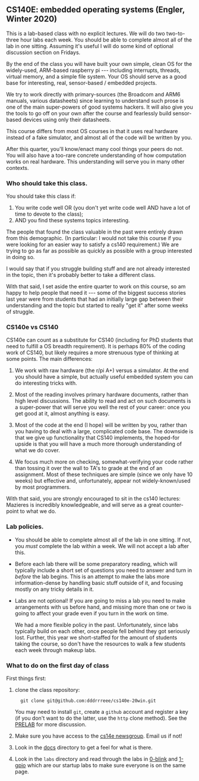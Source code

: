 ## CS140E: embedded operating systems (Engler, Winter 2020)

This is a lab-based class with no explicit lectures.  We will do two
two-to-three hour labs each week.  You should be able to complete almost
all of the lab in one sitting.  Assuming it's useful I will do some kind
of optional discussion section on Fridays.

By the end of the class you will have built your own simple, clean OS
for the widely-used, ARM-based raspberry pi --- including interrupts,
threads, virtual memory, and a simple file system.  Your OS should serve
as a good base for interesting, real, sensor-based / embedded projects.

We try to work directly with primary-sources (the Broadcom and ARM6
manuals, various datasheets) since learning to understand such prose
is one of the main super-powers of good systems hackers.  It will also
give you the tools to go off on your own after the course and fearlessly
build sensor-based devices using only their datasheets.

This course differs from most OS courses in that it uses real hardware
instead of a fake simulator, and almost all of the code will be written
by you.

After this quarter, you'll know/enact many cool things your peers do not.
You will also have a too-rare concrete understanding of how computation
works on real hardware.   This understanding will serve you in many
other contexts.

### Who should take this class.

You should take this class if:
   1. You write code well OR (you don't yet write code well AND have a lot of time
   to devote to the class);
   2. AND you find these systems topics interesting.

The people that found the class valuable in the past were entirely drawn
from this demographic.  (In particular: I would not take this course
if you were looking for an easier way to satisfy a cs140 requirement.)
We are trying to go as far as possible as quickly as possible with a
group interested in doing so.  

I would say that if you struggle building stuff and are not already
interested in the topic, then it's probably better to take a different
class.

With that said, I set aside the entire quarter to work on this course,
so am happy to help people that need it --- some of the biggest success
stories last year were from students that had an initially large gap
between their understanding and the topic but started to really "get it"
after some weeks of struggle.

### CS140e vs CS140

CS140e can count as a substitute for CS140 (including for PhD students
that need to fulfill a OS breadth requirement).  It is perhaps 80% of
the coding work of CS140, but likely requires a more strenuous type of
thinking at some points.  The main differences:

 1. We work with raw hardware (the r/pi A+) versus a simulator.  At the
       end you should have a simple, but actually useful embedded system
       you can do interesting tricks with.

 2. Most of the reading involves primary hardware documents, rather
       than high level discussions.   The ability to read and act on
       such documents is a super-power that will serve you well the rest of
       your career:  once you get good at it, almost anything is easy.

 3. Most of the code at the end (I hope) will be written by you, rather
       than you having to deal with a large, complicated code base.
       The downside is that we give up functionality that CS140
       implements, the hoped-for upside is that you will have a much
       more thorough understanding of what we do cover.

 4. We focus much more on checking, somewhat-verifying your code rather
       than tossing it over the wall to TA's to grade at the end of
       an assignment.  Most of these techniques are simple (since we
       only have 10 weeks) but effective and, unfortunately, appear not
       widely-known/used by most programmers.

With that said, you are strongly encouraged to sit in the cs140
lectures: Mazieres is incredibly knowledgeable, and will serve as a
great counter-point to what we do.

### Lab policies.

   - You should be able to complete almost all of the lab in one sitting.
     If not, you *must* complete the lab within a week.  We will not
     accept a lab after this.

   - Before each lab there will be some preparatory reading, which will
     typically include a short set of questions you need to answer and
     turn in *before* the lab begins.  This is an attempt to make the
     labs more information-dense by handling basic stuff outside of it,
     and focusing mostly on any tricky details in it.

   - Labs are not optional!   If you are going to miss a lab you need
     to make arrangements with us before hand, and missing more than
     one or two is going to affect your grade even if you turn in the
     work on time.

     We had a more flexible policy in the past.  Unfortunately, since
     labs typically build on each other, once people fell behind they
     got seriously lost.  Further, this year we short-staffed for the
     amount of students taking the course, so don't have the resources
     to walk a few students each week through makeup labs.

### What to do on the first day of class

First things first: 

   1. clone the class repository:

            git clone git@github.com:dddrrreee/cs140e-20win.git

      You may need to install `git`, create a `github` account and
      register a key (if you don't want to do the latter, use the
      `http` clone method).  See the [PRELAB](labs/0-blink/PRELAB.md)
      for more discussion.

   2. Make sure you have access to the [cs14e
       newsgroup](https://groups.google.com/forum/#!forum/cs140e-win20).
       Email us if not!

   3. Look in the [docs](docs) directory to get a feel for what is there.

   4. Look in the `labs` directory and read through the labs in [0-blink](labs/0-blink)
      and [1-gpio](labs/1-gpio) which are our startup labs to make sure everyone is
      on the same page.
